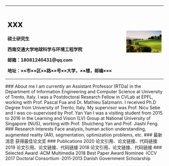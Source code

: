 <table border="0">
  <tr>
    <td width="75%">
      <h1>xxx</h1>
      <p><b>硕士研究生</b></p>
      <p><b>西南交通大学地球科学与环境工程学院</b></p>
      <p><b>邮箱：18081240431@qq.com</b></p>
      <p><b>地址：××市××区××路××号××大学，××楼，邮编×××</b></p>
    </td>
    <td width="25%">
      <img src="/4.jpg" width="100%">     
    </td>
  </tr>
</table>
### About me
I am currently an Assistant Professor (RTDa) in the Department of Information Engineering and Computer Science at University of Trento, Italy. I was a Postdoctoral Research Fellow in CVLab at EPFL, working with Prof. Pascal Fua and Dr. Mathieu Salzmann. I received Ph.D Degree from University of Trento, Italy. My supervisor was Prof. Nicu Sebe and I was co-supervised by Prof. Yan Yan I was a visiting student from 2015 to 2016 in the Learning and Vision (LV) Group at National University of Singapore (NUS), working with Prof. Shuicheng Yan and Prof. Jiashi Feng.
### Research Interests
Face analysis, human action understanding, augmented reality (AR), segmentation, optimization problems, etc.
### 最新消息
获得最佳论文奖
### Publications
2020 论文引用、论文链接、代码链接
2019 论文引用、论文链接、代码链接
2018 论文引用、论文链接、代码链接
### Selected Award
·ACM Multimedia 2018 Best Paper Award Nominee
·ICCV 2017 Doctoral Consortium
·2011-2013 Danish Government Scholarship
